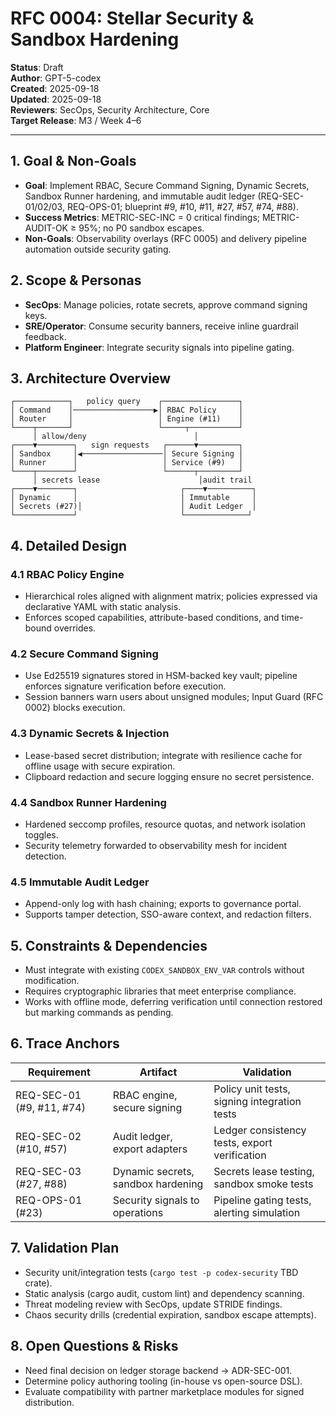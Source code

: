 # RFC 0004: Stellar Security & Sandbox Hardening

**Status**: Draft  
**Author**: GPT-5-codex  
**Created**: 2025-09-18  
**Updated**: 2025-09-18  
**Reviewers**: SecOps, Security Architecture, Core  
**Target Release**: M3 / Week 4–6

---

## 1. Goal & Non-Goals
- **Goal**: Implement RBAC, Secure Command Signing, Dynamic Secrets, Sandbox Runner hardening, and immutable audit ledger (REQ-SEC-01/02/03, REQ-OPS-01; blueprint #9, #10, #11, #27, #57, #74, #88).
- **Success Metrics**: METRIC-SEC-INC = 0 critical findings; METRIC-AUDIT-OK ≥ 95%; no P0 sandbox escapes.
- **Non-Goals**: Observability overlays (RFC 0005) and delivery pipeline automation outside security gating.

## 2. Scope & Personas
- **SecOps**: Manage policies, rotate secrets, approve command signing keys.
- **SRE/Operator**: Consume security banners, receive inline guardrail feedback.
- **Platform Engineer**: Integrate security signals into pipeline gating.

## 3. Architecture Overview
```
┌────────────┐   policy query    ┌─────────────────┐
│ Command    │──────────────────▶│ RBAC Policy     │
│ Router     │                   │ Engine (#11)    │
└────┬───────┘                   └─────┬───────────┘
     │ allow/deny                        │
┌────▼────────┐   sign requests   ┌──────▼─────────┐
│ Sandbox     │◀──────────────────│ Secure Signing │
│ Runner      │                   │ Service (#9)   │
└────┬────────┘                   └──────┬─────────┘
     │ secrets lease                      │audit trail
┌────▼────────┐                       ┌────▼──────────┐
│ Dynamic     │                       │ Immutable     │
│ Secrets (#27)│                      │ Audit Ledger  │
└─────────────┘                       └──────────────┘
```

## 4. Detailed Design
### 4.1 RBAC Policy Engine
- Hierarchical roles aligned with alignment matrix; policies expressed via declarative YAML with static analysis.
- Enforces scoped capabilities, attribute-based conditions, and time-bound overrides.

### 4.2 Secure Command Signing
- Use Ed25519 signatures stored in HSM-backed key vault; pipeline enforces signature verification before execution.
- Session banners warn users about unsigned modules; Input Guard (RFC 0002) blocks execution.

### 4.3 Dynamic Secrets & Injection
- Lease-based secret distribution; integrate with resilience cache for offline usage with secure expiration.
- Clipboard redaction and secure logging ensure no secret persistence.

### 4.4 Sandbox Runner Hardening
- Hardened seccomp profiles, resource quotas, and network isolation toggles.
- Security telemetry forwarded to observability mesh for incident detection.

### 4.5 Immutable Audit Ledger
- Append-only log with hash chaining; exports to governance portal.
- Supports tamper detection, SSO-aware context, and redaction filters.

## 5. Constraints & Dependencies
- Must integrate with existing `CODEX_SANDBOX_ENV_VAR` controls without modification.
- Requires cryptographic libraries that meet enterprise compliance.
- Works with offline mode, deferring verification until connection restored but marking commands as pending.

## 6. Trace Anchors
| Requirement | Artifact | Validation |
| ----------- | -------- | ---------- |
| REQ-SEC-01 (#9, #11, #74) | RBAC engine, secure signing | Policy unit tests, signing integration tests |
| REQ-SEC-02 (#10, #57) | Audit ledger, export adapters | Ledger consistency tests, export verification |
| REQ-SEC-03 (#27, #88) | Dynamic secrets, sandbox hardening | Secrets lease testing, sandbox smoke tests |
| REQ-OPS-01 (#23) | Security signals to operations | Pipeline gating tests, alerting simulation |

## 7. Validation Plan
- Security unit/integration tests (`cargo test -p codex-security` TBD crate).
- Static analysis (cargo audit, custom lint) and dependency scanning.
- Threat modeling review with SecOps, update STRIDE findings.
- Chaos security drills (credential expiration, sandbox escape attempts).

## 8. Open Questions & Risks
- Need final decision on ledger storage backend → ADR-SEC-001.
- Determine policy authoring tooling (in-house vs open-source DSL).
- Evaluate compatibility with partner marketplace modules for signed distribution.

